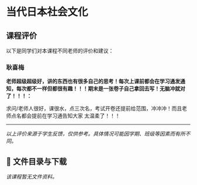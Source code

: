 # 当代日本社会文化

## 课程评价

以下是同学们对本课程不同老师的评价和建议：

### 耿喜梅

**老师超级超级好，讲的东西也有很多自己的思考！每次上课前都会在学习通发通知，每次都不一样但都很有趣！！！期末是一张卷子自己拿回去写！无脑冲就对了！！！：**

求问/老师人很好，课很水，点三次名，考试开卷还提前给范围，冲冲冲！而且老师点名都会提前在学习通告知大家 太温柔了！！！

---

*以上评价来源于学生反馈，仅供参考。具体情况可能因学期、班级等因素而有所不同。*
## 📄 文件目录与下载

_该课程暂无文件资料。_
